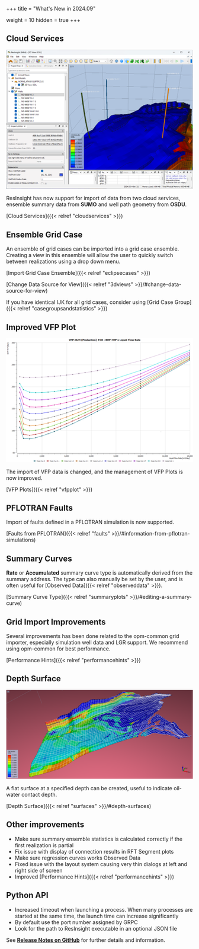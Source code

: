 +++
title = "What's New in 2024.09"

weight = 10
hidden = true
+++

## Cloud Services

![](/images/cloud-services/osdu-well-path-3dview.png)

ResInsight has now support for import of data from two cloud services, ensemble summary data from **SUMO** and well path geometry from **OSDU**.

[Cloud Services]({{< relref "cloudservices" >}})

## Ensemble Grid Case

An ensemble of grid cases can be imported into a grid case ensemble. Creating a view in this ensemble will allow the user to quickly switch between realizations using a drop down menu.

[Import Grid Case Ensemble]({{< relref "eclipsecases" >}})

[Change Data Source for View]({{< relref "3dviews" >}}/#change-data-source-for-view)

If you have identical IJK for all grid cases, consider using [Grid Case Group]({{< relref "casegroupsandstatistics" >}})

## Improved VFP Plot
![](/images/plot-window/VFP_Plot.png)

The import of VFP data is changed, and the management of VFP Plots is now improved.

[VFP Plots]({{< relref "vfpplot" >}})


## PFLOTRAN Faults
Import of faults defined in a PFLOTRAN simulation is now supported.

[Faults from PFLOTRAN]({{< relref "faults" >}}/#information-from-pflotran-simulations)

## Summary Curves
**Rate** or **Accumulated** summary curve type is automatically derived from the summary address. The type can also manually be set by the user, and is often useful for [Observed Data]({{< relref "observeddata" >}}).

[Summary Curve Type]({{< relref "summaryplots" >}}/#editing-a-summary-curve)

## Grid Import Improvements
Several improvements has been done related to the opm-common grid importer, especially simulation well data and LGR support. We recommend using opm-common for best performance.

[Performance Hints]({{< relref "performancehints" >}})

## Depth Surface
![](/images/3d-main-window/SurfacesOverview.png)

A flat surface at a specified depth can be created, useful to indicate oil-water contact depth.

[Depth Surface]({{< relref "surfaces" >}}/#depth-surfaces)

## Other improvements
- Make sure summary ensemble statistics is calculated correctly if the first realization is partial
- Fix issue with display of connection results in RFT Segment plots
- Make sure regression curves works Observed Data
- Fixed issue with the layout system causing very thin dialogs at left and right side of screen
- Improved [Performance Hints]({{< relref "performancehints" >}})


## Python API
- Increased timeout when launching a process. When many processes are started at the same time, the launch time can increase significantly
- By default use the port number assigned by GRPC
- Look for the path to ResInsight executable in an optional JSON file


See [**Release Notes on GitHub**](https://github.com/OPM/ResInsight/releases/) for further details and information.